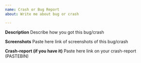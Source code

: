 ```yaml
---
name: Crash or Bug Report
about: Write me about bug or crash

---
```


**Description**
Describe how you got this bug/crash

**Screenshots**
Paste here link of screenshots of this bug/crash

**Crash-report (if you have it)**
Paste here link on your crash-report (PASTEBIN)
